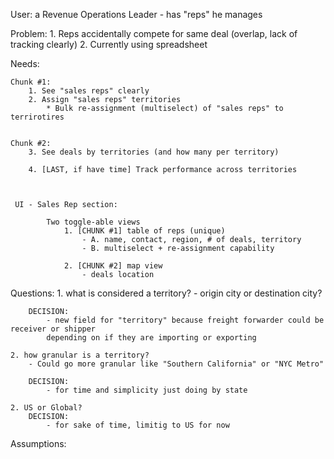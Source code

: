 User: a Revenue Operations Leader
    - has "reps" he manages

Problem: 
    1. Reps accidentally compete for same deal (overlap, lack of tracking clearly)
    2. Currently using spreadsheet

Needs:

    Chunk #1:
        1. See "sales reps" clearly 
        2. Assign "sales reps" territories
            * Bulk re-assignment (multiselect) of "sales reps" to terrirotires


    Chunk #2:
        3. See deals by territories (and how many per territory)

        4. [LAST, if have time] Track performance across territories  



     UI - Sales Rep section:

            Two toggle-able views
                1. [CHUNK #1] table of reps (unique)
                    - A. name, contact, region, # of deals, territory
                    - B. multiselect + re-assignment capability

                2. [CHUNK #2] map view 
                    - deals location



Questions:
    1. what is considered a territory?
        - origin city or destination city?

        DECISION: 
            - new field for "territory" because freight forwarder could be receiver or shipper 
            depending on if they are importing or exporting
    
    2. how granular is a territory?
        - Could go more granular like "Southern California" or "NYC Metro"

        DECISION:
            - for time and simplicity just doing by state

    2. US or Global?
        DECISION:
            - for sake of time, limitig to US for now



Assumptions:
